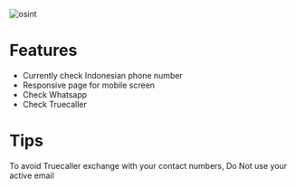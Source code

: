 ![osint](https://raw.githubusercontent.com/hyanc/osint/master/preview.png)
# Features
- Currently check Indonesian phone number
- Responsive page for mobile screen
- Check Whatsapp
- Check Truecaller

# Tips
To avoid Truecaller exchange with your contact numbers, Do Not use your active email
